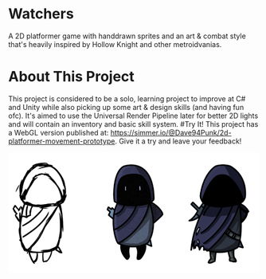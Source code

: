 # Watchers
A 2D platformer game with handdrawn sprites and an art & combat style that's heavily inspired by Hollow Knight and other metroidvanias.
# About This Project
This project is considered to be a solo, learning project to improve at C# and Unity while also picking up some art & design skills (and having fun ofc). It's aimed to use the Universal Render Pipeline later for better 2D lights and will contain an inventory and basic skill system.
#Try It!
This project has a WebGL version published at: https://simmer.io/@Dave94Punk/2d-platformer-movement-prototype. Give it a try and leave your feedback!

![Watcher Concept Art](Resources/watcher.png)
